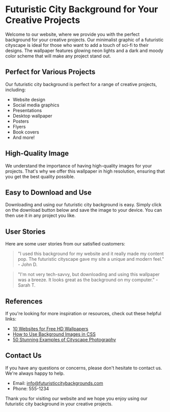<!--font:Futura-->

# Futuristic City Background for Your Creative Projects

Welcome to our website, where we provide you with the perfect background for your creative projects. Our minimalist graphic of a futuristic cityscape is ideal for those who want to add a touch of sci-fi to their designs. The wallpaper features glowing neon lights and a dark and moody color scheme that will make any project stand out.

## Perfect for Various Projects

Our futuristic city background is perfect for a range of creative projects, including:

- Website design
- Social media graphics
- Presentations
- Desktop wallpaper
- Posters
- Flyers
- Book covers
- And more!

## High-Quality Image

We understand the importance of having high-quality images for your projects. That's why we offer this wallpaper in high resolution, ensuring that you get the best quality possible. 

## Easy to Download and Use

Downloading and using our futuristic city background is easy. Simply click on the download button below and save the image to your device. You can then use it in any project you like.

## User Stories

Here are some user stories from our satisfied customers:

> "I used this background for my website and it really made my content pop. The futuristic cityscape gave my site a unique and modern feel." - John D.

> "I'm not very tech-savvy, but downloading and using this wallpaper was a breeze. It looks great as the background on my computer." - Sarah T.

## References

If you're looking for more inspiration or resources, check out these helpful links:

- [10 Websites for Free HD Wallpapers](#)
- [How to Use Background Images in CSS](#)
- [50 Stunning Examples of Cityscape Photography](#)

## Contact Us

If you have any questions or concerns, please don't hesitate to contact us. We're always happy to help.

- Email: info@futuristiccitybackgrounds.com
- Phone: 555-1234

Thank you for visiting our website and we hope you enjoy using our futuristic city background in your creative projects.

<!--

Write me content for website with wallpaper which alt text is:

"A minimalist graphic of a futuristic cityscape, with glowing neon lights and a dark and moody color scheme."

The name/title of the page should not be 1:1 copy of the alt text but rather a real content of the website which is using this wallpaper.

- Use markdown format 
- Start with heading
- Heading should be short and concise
- The content should look like a real website 
- The website should not be about the wallpaper, wallpaper is just a related background
- Heading should be contain work "wallpaper" or "background"
- Include real sections like references, contact, user stories, etc. use things relevant to the page purpose.
- Feel free to use structure like headings, bullets, numbering, blockquotes, paragraphs, horizontal lines, etc.
- You can use formatting like bold or _italic_
- You can include UTF-8 emojis
- Links should be only #hash anchors (and you can refer to the document itself)
- Do not include images


---


# Futuristic City Background for Your Creative Projects

Welcome to our website, where we provide you with the perfect background for your creative projects. Our minimalist graphic of a futuristic cityscape is ideal for those who want to add a touch of sci-fi to their designs. The wallpaper features glowing neon lights and a dark and moody color scheme that will make any project stand out.

## Perfect for Various Projects

Our futuristic city background is perfect for a range of creative projects, including:

- Website design
- Social media graphics
- Presentations
- Desktop wallpaper
- Posters
- Flyers
- Book covers
- And more!

## High-Quality Image

We understand the importance of having high-quality images for your projects. That's why we offer this wallpaper in high resolution, ensuring that you get the best quality possible. 

## Easy to Download and Use

Downloading and using our futuristic city background is easy. Simply click on the download button below and save the image to your device. You can then use it in any project you like.

## User Stories

Here are some user stories from our satisfied customers:

> "I used this background for my website and it really made my content pop. The futuristic cityscape gave my site a unique and modern feel." - John D.

> "I'm not very tech-savvy, but downloading and using this wallpaper was a breeze. It looks great as the background on my computer." - Sarah T.

## References

If you're looking for more inspiration or resources, check out these helpful links:

- [10 Websites for Free HD Wallpapers](#)
- [How to Use Background Images in CSS](#)
- [50 Stunning Examples of Cityscape Photography](#)

## Contact Us

If you have any questions or concerns, please don't hesitate to contact us. We're always happy to help.

- Email: info@futuristiccitybackgrounds.com
- Phone: 555-1234

Thank you for visiting our website and we hope you enjoy using our futuristic city background in your creative projects.

-->
